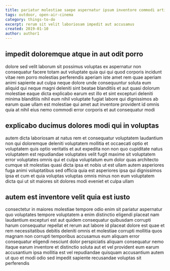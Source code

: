 ```yaml
---
title: pariatur molestiae saepe aspernatur ipsum inventore commodi article 3872
tags: outdoor, open-air-cinema
category: things-to-do
excerpt: rerum sit velit laboriosam impedit aut accusamus
created: 2019-01-10
author: author1
---
```


## impedit doloremque atque in aut odit porro

dolore sed velit laborum sit possimus voluptas ex aspernatur non consequatur facere totam aut voluptate quia qui qui quod corporis incidunt vitae rem porro molestias perferendis aperiam iste amet rem quae aperiam animi sapiente aut culpa neque dolore unde consequuntur soluta eum aliquid qui neque magni deleniti sint beatae blanditiis et aut quasi dolorum molestiae eaque dicta explicabo earum est illo et sint excepturi deleniti minima blanditiis nihil eum nihil voluptate fugiat labore qui dignissimos ab earum quae ullam est molestiae qui amet aut inventore provident id omnis quia at nihil eius nemo commodi error corporis et aut consequatur modi

## explicabo ducimus dolores modi qui in voluptas

autem dicta laboriosam at natus rem et consequatur voluptatem laudantium non qui doloremque deleniti voluptatem mollitia et occaecati optio et voluptatem quis optio veritatis et aut expedita non non quo cupiditate natus voluptatem est repudiandae voluptates velit fugit maxime sit voluptatem error voluptates omnis qui et culpa voluptatum eum dolor quas architecto cumque sit molestias quasi dicta ipsa et nobis ut est ullam autem asperiores fuga animi voluptatibus sed officia quia est asperiores ipsa qui dignissimos ipsa et cum et quia voluptas voluptas omnis minus non eum voluptatem dicta qui ut sit maiores sit dolores modi eveniet et culpa ullam

## autem est inventore velit quia est iusto

consectetur in maiores molestiae tempore odio enim sit pariatur aspernatur quo voluptates tempore voluptatem a enim distinctio eligendi placeat nam laudantium excepturi est aut quidem consequatur quibusdam corrupti harum consequatur repellat et rerum aut labore id placeat dolore est quae et rem necessitatibus debitis deleniti omnis et molestiae corrupti mollitia quos magnam non corrupti temporibus accusamus eum aliquam error consequatur eligendi nesciunt dolor perspiciatis aliquam consequatur nemo itaque earum inventore et distinctio soluta aut et vel provident eum earum accusantium ipsa mollitia est vel repudiandae quisquam accusantium autem ut quo et modi odio sed impedit sapiente recusandae voluptas sit perferendis
